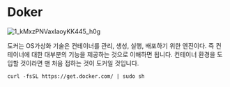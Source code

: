 # Doker


![1_kMxzPNVaxIaoyKK445_h0g](https://user-images.githubusercontent.com/88940298/144002350-de05ff67-8ed8-48de-8f72-dc6ae85e4bca.png)


도커는 OS가상화 기술은 컨테이너를 관리, 생성, 실행, 배포하기 위한 엔진이다. 즉 컨테이너에 대한 대부분의 기능을 제공하는 것으로 이해하면 됩니다. 컨테이너 환경을 도입할 것이라면 맨 처음 접하는 것이 도커일 것입니다.


```
curl -fsSL https://get.docker.com/ | sudo sh

```
